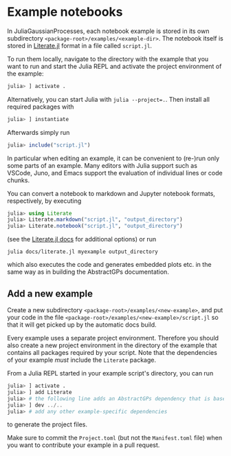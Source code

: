 # Example notebooks

In JuliaGaussianProcesses, each notebook example is stored in its own subdirectory `<package-root>/examples/<example-dir>`.
The notebook itself is stored in [Literate.jl](https://github.com/fredrikekre/Literate.jl) format in a file called `script.jl`.

To run them locally, navigate to the directory with the example that you want to run and
start the Julia REPL and activate the project environment of the example:
```julia
julia> ] activate .
```
Alternatively, you can start Julia with `julia --project=.`. Then install all required
packages with
```julia
julia> ] instantiate
```
Afterwards simply run
```julia
julia> include("script.jl")
```
In particular when editing an example, it can be convenient to (re-)run only some parts of
an example.
Many editors with Julia support such as VSCode, Juno, and Emacs support the evaluation of individual lines or code chunks.

You can convert a notebook to markdown and Jupyter notebook formats, respectively, by executing
```julia
julia> using Literate
julia> Literate.markdown("script.jl", "output_directory")
julia> Literate.notebook("script.jl", "output_directory")
```
(see the [Literate.jl docs](https://fredrikekre.github.io/Literate.jl/v2/) for additional options) or run
```shell
julia docs/literate.jl myexample output_directory
```
which also executes the code and generates embedded plots etc. in the same way as in building the AbstractGPs documentation.

## Add a new example

Create a new subdirectory `<package-root>/examples/<new-example>`, and
put your code in the file `<package-root>/examples/<new-example>/script.jl` so that it will get
picked up by the automatic docs build.

Every example uses a separate project environment. Therefore you should also create a new
project environment in the directory of the example that contains all packages required by your script.
Note that the dependencies of your example *must* include the `Literate` package.

From a Julia REPL started in your example script's directory, you can run
```julia
julia> ] activate .
julia> ] add Literate
julia> # the following line adds an AbstractGPs dependency that is based on the local directories, not a hash:
julia> ] dev ../..
julia> # add any other example-specific dependencies
```
to generate the project files.

Make sure to commit the `Project.toml` (but not the `Manifest.toml` file) when you want to contribute your example in a pull request.
